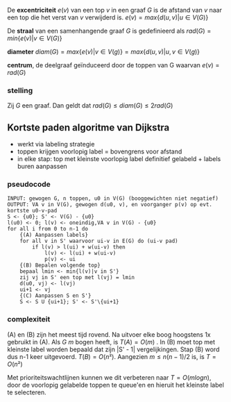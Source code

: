 De __excentriciteit__ $e(v)$ van een top $v$ in een graaf $G$ is de afstand van $v$ naar een top die het verst van $v$ verwijderd is. $e(v) = max\{ d(u,v) | u \in V(G)\}$ 

De __straal__  van een samenhangende graaf $G$ is gedefinieerd als $rad(G) = min\{e(v) | v \in V(G)\}$ 

__diameter__ $diam(G) = max \{e(v) | v \in V(g)\}  = max\{d(u,v) | u,v \in V(g)\}$ 

__centrum__, de deelgraaf geïnduceerd door de toppen van G waarvan $e(v) = rad(G)$ 
### stelling
Zij $G$ een graaf. Dan geldt dat $rad(G) \leq diam(G) \leq 2rad(G)$ 


## Kortste paden algoritme van Dijkstra
- werkt via labeling strategie
- toppen krijgen voorlopig label = bovengrens voor afstand
- in elke stap: top met kleinste voorlopig label definitief gelabeld + labels buren aanpassen
### pseudocode
```
INPUT: gewogen G, n toppen, u0 in V(G) (booggewichten niet negatief)
OUTPUT: VA v in V(G), gewogen d(u0, v), en voorganger p(v) op evt. kortste u0-v-pad
S <- {u0}; S' <- V(G) - {u0}
l(u0) <- 0; l(v) <- oneindig,VA v in V(G) - {u0}
for all i from 0 to n-1 do
	{(A) Aanpassen labels}
	for all v in S' waarvoor ui-v in E(G) do (ui-v pad)
		if l(v) > l(ui) + w(ui-v) then
			l(v) <- l(ui) + w(ui-v)
			p(v) <- ui
	{(B) Bepalen volgende top}
	bepaal lmin <- min{l(v)|v in S'}
	zij vj in S' een top met l(vj) = lmin
	d(u0, vj) <- l(vj)
	ui+1 <- vj
	{(C) Aanpassen S en S'}
	S <- S U {ui+1}; S' <- S'\{ui+1}
```

### complexiteit
(A) en (B) zijn het meest tijd rovend. Na uitvoer elke boog hoogstens 1x gebruikt in (A). Als $G$ $m$ bogen heeft, is $T(A) = O(m)$ . In (B) moet top met kleinste label worden bepaald dat zijn |S' - 1|  vergelijkingen. Stap (B) word dus n-1 keer uitgevoerd. $T(B) = O(n²)$. Aangezien $m \leq n(n-1)/2$ is, is $T = O(n²)$ 

Met prioriteitswachtlijnen kunnen we dit verbeteren naar $T = O(m log n)$, door de voorlopig gelabelde toppen te queue'en en hieruit het kleinste label te selecteren.



